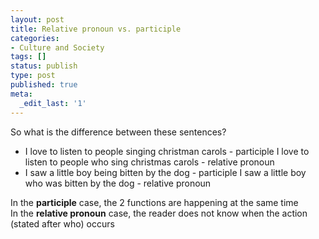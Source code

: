 ```yaml
---
layout: post
title: Relative pronoun vs. participle
categories:
- Culture and Society
tags: []
status: publish
type: post
published: true
meta:
  _edit_last: '1'
---
```

So what is the difference between these sentences?
<ul>
	<li>I love to listen to people singing christman carols - participle
I love to listen to people who sing christmas carols - relative pronoun</li>
	<li>I saw a little boy being bitten by the dog - participle
I saw a little boy who was bitten by the dog - relative pronoun</li>
</ul>
<div>In the <strong>participle</strong> case, the 2 functions are happening at the same time</div>
<div>In the <strong>relative pronoun</strong> case, the reader does not know when the action (stated after who) occurs</div>
